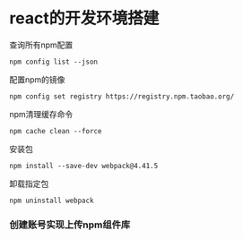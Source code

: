 # react的开发环境搭建

查询所有npm配置 
```shell script
npm config list --json 
```

配置npm的镜像
```shell script
npm config set registry https://registry.npm.taobao.org/
```

npm清理缓存命令
```shell script
npm cache clean --force
```

安装包
```shell script
npm install --save-dev webpack@4.41.5
```

卸载指定包
```shell script
npm uninstall webpack
```

### 创建账号实现上传npm组件库

